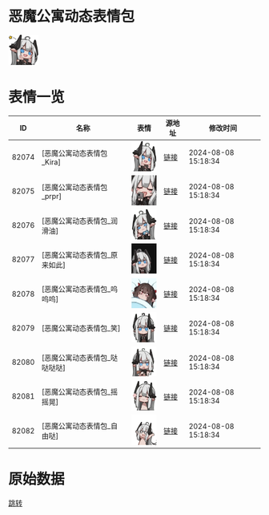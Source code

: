 # 恶魔公寓动态表情包

<img src="./cover.png" height="60" alt="cover" />

# 表情一览

|ID|名称|表情|源地址|修改时间|
|----|----|----|----|----|
|82074|[恶魔公寓动态表情包_Kira]|<img src="./pic/082074_%5B恶魔公寓动态表情包_Kira%5D.gif" height="60" alt="Kira"/>|[链接](https://i0.hdslb.com/bfs/emote/fb647d3cddfc0d0ef9954c93fa8444f1d39abeb4.gif)|2024-08-08 15:18:34|
|82075|[恶魔公寓动态表情包_prpr]|<img src="./pic/082075_%5B恶魔公寓动态表情包_prpr%5D.gif" height="60" alt="prpr"/>|[链接](https://i0.hdslb.com/bfs/emote/1aaa2dd849cedbc698cae11d77c81e379a5d0832.gif)|2024-08-08 15:18:34|
|82076|[恶魔公寓动态表情包_润滑油]|<img src="./pic/082076_%5B恶魔公寓动态表情包_润滑油%5D.gif" height="60" alt="润滑油"/>|[链接](https://i0.hdslb.com/bfs/emote/54ec791bd5732e36bf2e274bffa110610a831b0c.gif)|2024-08-08 15:18:34|
|82077|[恶魔公寓动态表情包_原来如此]|<img src="./pic/082077_%5B恶魔公寓动态表情包_原来如此%5D.gif" height="60" alt="原来如此"/>|[链接](https://i0.hdslb.com/bfs/emote/a4cf2ebfbcb9c89f84b2c5b4e461589c913eed06.gif)|2024-08-08 15:18:34|
|82078|[恶魔公寓动态表情包_呜呜呜]|<img src="./pic/082078_%5B恶魔公寓动态表情包_呜呜呜%5D.gif" height="60" alt="呜呜呜"/>|[链接](https://i0.hdslb.com/bfs/emote/c4f70668125dd391b1069d6f2e1dfc2e173a7641.gif)|2024-08-08 15:18:34|
|82079|[恶魔公寓动态表情包_笑]|<img src="./pic/082079_%5B恶魔公寓动态表情包_笑%5D.gif" height="60" alt="笑"/>|[链接](https://i0.hdslb.com/bfs/emote/b6e131e89dc8469811ca0ac89c043f1f330edac3.gif)|2024-08-08 15:18:34|
|82080|[恶魔公寓动态表情包_哒哒哒哒]|<img src="./pic/082080_%5B恶魔公寓动态表情包_哒哒哒哒%5D.gif" height="60" alt="哒哒哒哒"/>|[链接](https://i0.hdslb.com/bfs/emote/a663b85151cee647af39ce98803631bafd23b1ff.gif)|2024-08-08 15:18:34|
|82081|[恶魔公寓动态表情包_摇摇晃]|<img src="./pic/082081_%5B恶魔公寓动态表情包_摇摇晃%5D.gif" height="60" alt="摇摇晃"/>|[链接](https://i0.hdslb.com/bfs/emote/05a44294171b9eaa0ae4b7af72913d26d6e60a74.gif)|2024-08-08 15:18:34|
|82082|[恶魔公寓动态表情包_自由哒]|<img src="./pic/082082_%5B恶魔公寓动态表情包_自由哒%5D.gif" height="60" alt="自由哒"/>|[链接](https://i0.hdslb.com/bfs/emote/9f03def9514b1b3c363960bb8e1b57021199b458.gif)|2024-08-08 15:18:34|

# 原始数据

[跳转](./raw.json)


